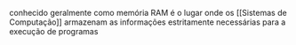 conhecido geralmente como memória RAM é o lugar onde os [[Sistemas de Computação]] armazenam as informações estritamente necessárias para a execução de programas